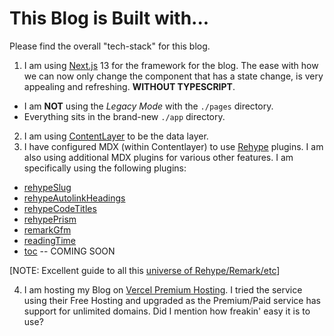 # This Blog is Built with...

Please find the overall "tech-stack" for this blog.

1. I am using [Next.js](https://nextjs.org/blog/next-13) 13 for the framework for the blog. The ease with how we can now only change the component that has a state change, is very appealing and refreshing. **WITHOUT TYPESCRIPT**.

- I am **NOT** using the _Legacy Mode_ with the `./pages` directory.
- Everything sits in the brand-new `./app` directory.

2. I am using [ContentLayer](https://www.contentlayer.dev/docs) to be the data layer.
3. I have configured MDX (within Contentlayer) to use [Rehype](https://github.com/rehypejs/rehype/blob/main/doc/plugins.md) plugins. I am also using additional MDX plugins for various other features. I am specifically using the following plugins:

- [rehypeSlug](rehype-slug)
- [rehypeAutolinkHeadings](https://github.com/rehypejs/rehype-autolink-headings)
- [rehypeCodeTitles](https://github.com/rockchalkwushock/rehype-code-titles)
- [rehypePrism](https://github.com/timlrx/rehype-prism-plus)
- [remarkGfm](https://github.com/remarkjs/remark-gfm)
- [readingTime](https://github.com/mattjennings/remark-reading-time)
- [toc](https://github.com/JS-DevTools/rehype-toc) -- COMING SOON

[NOTE: Excellent guide to all this [universe of Rehype/Remark/etc](https://unifiedjs.com/learn/guide/introduction-to-unified/)]

4. I am hosting my Blog on [Vercel Premium Hosting](https://vercel.com/). I tried the service using their Free Hosting and upgraded as the Premium/Paid service has support for unlimited domains. Did I mention how freakin' easy it is to use?
